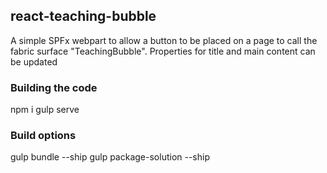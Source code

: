 ## react-teaching-bubble

A simple SPFx webpart to allow a button to be placed on a page to call the fabric surface "TeachingBubble". Properties for title and main content can be updated

### Building the code

npm i
gulp serve


### Build options

gulp bundle --ship
gulp package-solution --ship
